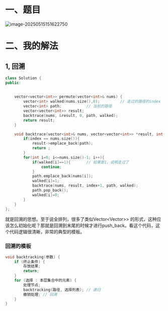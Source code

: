 # 一、题目

![image-20250515151622750](C:\Users\q1375854021\AppData\Roaming\Typora\typora-user-images\image-20250515151622750.png)

# 二、我的解法

## 1, 回溯

```cpp
class Solution {
public:
    
    
    vector<vector<int>> permute(vector<int>& nums) {
        vector<int> walked(nums.size(),0);         // 走过的路径的index   走过的路径置为1
        vector<int> path;           // 当前的路径
        vector<vector<int>> result;
        backtrace(nums, &result, 0, path, walked);
        return result;
    }

    void backtrace(vector<int>& nums, vector<vector<int>> *result, int index, vector<int> &path, vector<int> &walked){
        if(index == nums.size()){
            result->emplace_back(path);
            return ;
        }
        for(int i=0; i<=nums.size()-1; i++){
            if(walked[i]==1){       // 如果是1，说明走过了
                continue;           
            }
            path.emplace_back(nums[i]);
            walked[i]=1;
            backtrace(nums, result, index+1, path, walked);
            path.pop_back();
            walked[i]=0;
        }
    }
};
```

就是回溯的思想。至于说全排列，很多了类似Vector<Vector<int>>> 的形式，这种应该怎么初始化呢？那就是回溯到末尾的时候才进行push_back。看这个代码，这个代码逻辑很清晰，非常的典型的模板。

### 回溯的模板

```Cpp
void backtracking(参数) {
    if (终止条件) {
        存放结果;
        return;
    }
    for (选择 : 本层集合中的元素) {
        处理节点;
        backtracking(路径, 选择列表); // 递归
        撤销处理; // 回溯
    }
}
```

